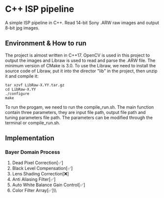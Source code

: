 # C++ ISP pipeline
A simple ISP pipeline in C++. Read 14-bit Sony .ARW raw images and output 8-bit jpg images.

## Environment & How to run

The project is almost written in C++17. OpenCV is used in this project to output the 
images and Libraw is used to read and parse the .ARW file. The minimum version of CMake is 
3.0. 
To use the Libraw, we need to install the source code of Libraw, put it into the director "lib" in the project, then unzip it and compile it: 

```shell
tar xzvf LibRaw-X.YY.tar.gz
cd LibRaw-X.YY
./configure
make
```

To run the progam, we need to run the compile_run.sh. The main function contain three 
parameters, they are input file path, output file path and tuning parameters file path. 
The parameters can be modified through the terminal or compile_run.sh.

## Implementation

### Bayer Domain Process
<ol>
<li>Dead Pixel Correction[✅] </li>
<li>Black Level Compensation[✅] </li>
<li>Lens Shading Correction[❌] </li>
<li>Anti Aliasing Filter[✅] </li>
<li>Auto White Balance Gain Control[✅] </li>
<li>Color Filter Array[✅]\\
</ol>